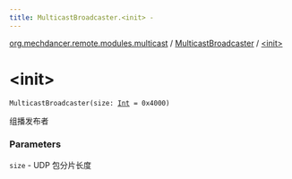 ```yaml
---
title: MulticastBroadcaster.<init> - 
---
```


[org.mechdancer.remote.modules.multicast](../index.html) / [MulticastBroadcaster](index.html) / [&lt;init&gt;](./-init-.html)

# &lt;init&gt;

`MulticastBroadcaster(size: `[`Int`](https://kotlinlang.org/api/latest/jvm/stdlib/kotlin/-int/index.html)` = 0x4000)`

组播发布者

### Parameters

`size` - UDP 包分片长度
